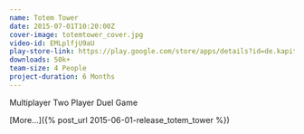 ```yaml
---
name: Totem Tower
date: 2015-07-01T10:20:00Z
cover-image: totemtower_cover.jpg
video-id: EMLplfjU9aU
play-store-link: https://play.google.com/store/apps/details?id=de.kapitaene.totem
downloads: 50k+
team-size: 4 People
project-duration: 6 Months
---
```


Multiplayer Two Player Duel Game

[More...]({% post_url 2015-06-01-release_totem_tower %})